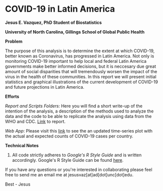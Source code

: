 # COVID-19 in Latin America
__Jesus E. Vazquez, PhD Student of Biostatistics__

__University of North Carolina, Gillings School of Global Public Health__

__Problem__

The purpose of this analysis is to determine the extent at which COVID-19, better known as Coronavirus, has progressed in Latin America. Not only is monitoring COVID-19 important to help local and federal Latin America governments make better informed decisions, but it is neccesary due great amount of social disparities that will tremendously worsen the impact of the virus in the health of these communities. In this report we will present initial statistics and graphical illustrations of the current development of COVID-19 and future projections in Latin America.

__Efforts__

_Report and Scripts Folders:_ Here you will find a short write-up of the intention of the analysis, a description of the methods used to analyze the data and the code to be able to replicate the analysis using data from the WHO and CDC. [Link](https://htmlpreview.github.io/?https://raw.githubusercontent.com/jvazquez2/COVID-19/master/Report/Coronavirus.html?token=AJN4QLYF5MIJ4NPKVZMH22S6OLL7U) to report. 

_Web App_: Please visit this [link](https://jesusvazquez.shinyapps.io/coronavirus_projections/) to see the an updated time-series plot with the actual and expected counts of COVID-19 cases per country. 

__Technical Notes__

1. All code strictly adheres to _Google's R Style Guide_ and is written accordingly. Google's R Style Guide can be found [here](https://google.github.io/styleguide/Rguide.html).

If you have any questions or you're interested in collaborating please feel free to send me an email me at jesusvaz[at]ad[dot]unc[dot]edu. 

Best - Jesus 
